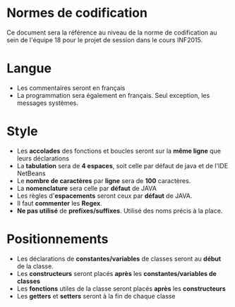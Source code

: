 # Normes de codification
Ce document sera la référence au niveau de la norme de codification au sein de l'équipe 18 pour le projet de session dans le cours INF2015.

# Langue
  - Les commentaires seront en français
  - La programmation sera également en français. Seul exception, les messages systèmes.

# Style
  - Les **accolades** des fonctions et boucles seront sur la **même ligne** que leurs déclarations
  - La **tabulation** sera de **4 espaces**, soit celle par défaut de java et de l'IDE NetBeans
  - Le **nombre de caractères** par **ligne** sera de **100** caractères.
  - La **nomenclature** sera celle par **défaut** de JAVA
  - Les règles d'**espacements** seront ceux par **défaut** de JAVA.
  - Il faut **commenter** les **Regex**.
  - **Ne pas utilisé** de **prefixes/suffixes**. Utilisé des noms précis à la place.
 
# Positionnements
  - Les déclarations de **constantes/variables** de classes seront au **début** de la classe.
  - Les **constructeurs** seront placés **après** les **constantes/variables de classes**
  - Les **fonctions** utiles de la classe seront placés **après** les **constructeurs**
  - Les **getters** et **setters** seront à la fin de chaque classe